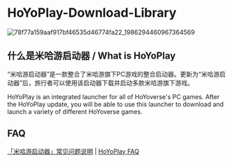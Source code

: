 # HoYoPlay-Download-Library
<img alt="78f77a159aaf917bf46535d46774fa22_1986294460967364569" src="https://github.com/moyujunaimoyu/HoYoPlay-Download-History/assets/125355634/cac9a07a-827f-4fc7-b163-07b883e6ce27">

## 什么是米哈游启动器 / What is HoYoPlay
“米哈游启动器”是一款整合了米哈游旗下PC游戏的整合启动器。更新为“米哈游启动器”后，旅行者可以使用该启动器下载并启动多款米哈游旗下游戏。

HoYoPlay is an integrated launcher for all of HoYoverse's PC games. After the HoYoPlay update, you will be able to use this launcher to download and launch a variety of different HoYoverse games.

## FAQ
[「米哈游启动器」常见问题说明](https://www.miyoushe.com/ys/article/53085953) | [HoYoPlay FAQ](https://www.hoyolab.com/article/28920959)
